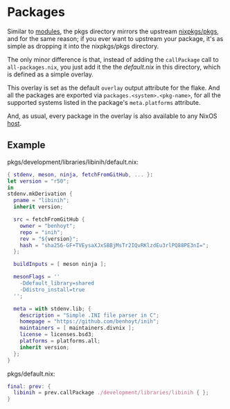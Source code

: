 # Packages
Similar to [modules](../modules), the pkgs directory mirrors the upstream
[nixpkgs/pkgs][pkgs], and for the same reason; if you ever want to upstream
your package, it's as simple as dropping it into the nixpkgs/pkgs directory.

The only minor difference is that, instead of adding the `callPackage` call to
`all-packages.nix`, you just add it the the _default.nix_ in this directory,
which is defined as a simple overlay.

This overlay is set as the default `overlay` output attribute for the flake.
And all the packages are exported via `packages.<system>.<pkg-name>`, for all
the supported systems listed in the package's `meta.platforms` attribute.

And, as usual, every package in the overlay is also available to any NixOS
[host](../hosts).

## Example
pkgs/development/libraries/libinih/default.nix:
```nix
{ stdenv, meson, ninja, fetchFromGitHub, ... }:
let version = "r50";
in
stdenv.mkDerivation {
  pname = "libinih";
  inherit version;

  src = fetchFromGitHub {
    owner = "benhoyt";
    repo = "inih";
    rev = "${version}";
    hash = "sha256-GF+TVEysaXJxSBBjMsTr2IQvRKlzdEu3rlPQ88PE3nI=";
  };

  buildInputs = [ meson ninja ];

  mesonFlags = ''
    -Ddefault_library=shared
    -Ddistro_install=true
  '';

  meta = with stdenv.lib; {
    description = "Simple .INI file parser in C";
    homepage = "https://github.com/benhoyt/inih";
    maintainers = [ maintainers.divnix ];
    license = licenses.bsd3;
    platforms = platforms.all;
    inherit version;
  };
}
```

pkgs/default.nix:
```nix
final: prev: {
  libinih = prev.callPackage ./development/libraries/libinih { };
}
```

[pkgs]: https://github.com/NixOS/nixpkgs/tree/master/pkgs
